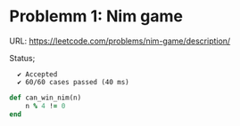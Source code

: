 # Problemm 1: Nim game

URL: https://leetcode.com/problems/nim-game/description/

Status;
```
  ✔ Accepted
  ✔ 60/60 cases passed (40 ms)
```

```ruby
def can_win_nim(n)
    n % 4 != 0
end
```
